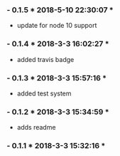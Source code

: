 ### - 0.1.5 * 2018-5-10 22:30:07 *

   - update for node 10 support 


 ### - 0.1.4 * 2018-3-3 16:02:27 *

   - added travis badge 


 ### - 0.1.3 * 2018-3-3 15:57:16 *

   - added test system 


 ### - 0.1.2 * 2018-3-3 15:34:59 *

   - adds readme 


 ### - 0.1.1 * 2018-3-3 15:32:16 *

  


 